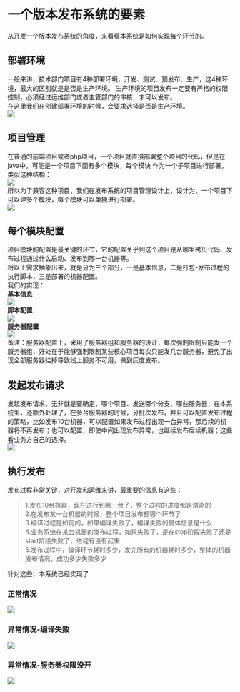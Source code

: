 # 一个版本发布系统的要素
从开发一个版本发布系统的角度，来看看本系统是如何实现每个环节的。  

## 部署环境
一般来讲，技术部门项目有4种部署环境，开发、测试、预发布、生产，这4种环境，最大的区别就是是否是生产环境。
生产环境的项目发布一定要有严格的权限控制，必须经过运维部门或者主管部门的审核，才可以发布。  
在这里我们在创建部署环境的时候，会要求选择是否是生产环境。  
![](http://7xrmyq.com1.z0.glb.clouddn.com/d1.png)

## 项目管理
在普通的前端项目或者php项目，一个项目就直接部署整个项目的代码，但是在java中，可能是一个项目下面有多个模块，每个模块
作为一个子项目进行部署，类似这种结构：  
![](http://7xrmyq.com1.z0.glb.clouddn.com/d2.png)  
所以为了兼容这种项目，我们在发布系统的项目管理设计上，设计为，一个项目下可以建多个模块，每个模块可以单独进行部署。  
![](http://7xrmyq.com1.z0.glb.clouddn.com/d3.png)  

## 每个模块配置
项目模块的配置是最关键的环节，它的配置关乎到这个项目是从哪里拷贝代码、发布过程通过什么启动、发布到哪一台机器等。  
将以上需求抽象出来，就是分为三个部分，一是基本信息，二是打包-发布过程的执行脚本，三是部署的机器配置。  
我们的实现：  
**基本信息**  
![](http://7xrmyq.com1.z0.glb.clouddn.com/d4.png)  
**脚本配置**   
![](http://7xrmyq.com1.z0.glb.clouddn.com/d5.png)   
**服务器配置**  
![](http://7xrmyq.com1.z0.glb.clouddn.com/d6.png)  
备注：服务器配置上，采用了服务器组和服务器的设计，每次强制限制只能发一个服务器组，好处在于能够强制限制某些核心项目每次只能发几台服务器，避免了出现全部服务器挂掉导致线上服务不可用，做到灰度发布。

## 发起发布请求
发起发布请求，无非就是要确定，哪个项目、发送哪个分支、哪些服务器，在本系统里，还额外处理了，在多台服务器的时候，分批次发布，并且可以配置发布过程的策略，比如发布10台机器，可以配置如果发布过程出现一台异常，那后续的机器将不再发布；也可以配置，即使中间出现发布异常，也继续发布后续机器；这些看业务方自己的选择。  
![](http://7xrmyq.com1.z0.glb.clouddn.com/d7.png)  

## 执行发布
发布过程非常关键，对开发和运维来讲，最重要的信息有这些：  
> 1.发布10台机器，现在进行到哪一台了，整个过程的进度都是清晰的  
> 2.在发布某一台机器的时候，整个项目发布都哪个环节了  
> 3.编译过程是如何的，如果编译失败了，编译失败的具体信息是什么  
> 4.业务系统在某台机器的发布过程，如果失败了，是在stop阶段失败了还是start阶段失败了，进程有没有起来  
> 5.发布过程中，编译环节耗时多少，发完所有的机器耗时多少，整体的机器发布情况，成功多少失败多少  

针对这些，本系统已经实现了  
### 正常情况
![](http://7xrmyq.com1.z0.glb.clouddn.com/d10.png)   
### 异常情况-编译失败
![](http://7xrmyq.com1.z0.glb.clouddn.com/d8.png)   
### 异常情况-服务器权限没开
![](http://7xrmyq.com1.z0.glb.clouddn.com/d9.png)   
